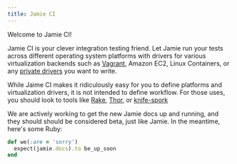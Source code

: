 ```yaml
---
title: Jamie CI
---
```


Welcome to Jamie CI!

Jamie CI is your clever integration testing friend. Let Jamie run your tests across different operating system platforms with drivers for various virtualization backends such as [Vagrant](http://vagrantup.com), Amazon EC2, Linux Containers, or any [private drivers](/developers/jamie_driver/) you want to write.

While Jaime CI makes it ridiculously easy for you to define platforms and virtualization drivers, it is not intended to define workflow. For those uses, you should look to tools like [Rake](http://rubyrake.org), [Thor](http://whatisthor.com), or [knife-spork](https://github.com/jonlives/knife-spork)

We are actively working to get the new Jamie docs up and running, and they should should be considered beta, just like Jamie. In the meantime, here's some Ruby:

```ruby
def we(:are = 'sorry')
  expect(jamie.docs).to be_up_soon
end
```

